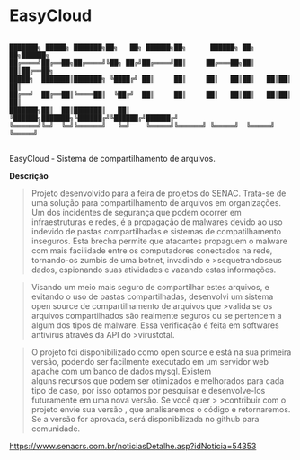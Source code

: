 # EasyCloud
```

███████╗ █████╗ ███████╗██╗   ██╗ ██████╗██╗      ██████╗ ██╗   ██╗██████╗ 
██╔════╝██╔══██╗██╔════╝╚██╗ ██╔╝██╔════╝██║     ██╔═══██╗██║   ██║██╔══██╗
█████╗  ███████║███████╗ ╚████╔╝ ██║     ██║     ██║   ██║██║   ██║██║  ██║
██╔══╝  ██╔══██║╚════██║  ╚██╔╝  ██║     ██║     ██║   ██║██║   ██║██║  ██║
███████╗██║  ██║███████║   ██║   ╚██████╗███████╗╚██████╔╝╚██████╔╝██████╔╝
╚══════╝╚═╝  ╚═╝╚══════╝   ╚═╝    ╚═════╝╚══════╝ ╚═════╝  ╚═════╝ ╚═════╝ 
                                                                           
```
<p>EasyCloud - Sistema de compartilhamento de arquivos.</p> 


**Descrição**

> Projeto desenvolvido para a feira de projetos do SENAC. Trata-se de uma solução para compartilhamento de arquivos em organizações. Um dos incidentes de segurança 
>que podem ocorrer em infraestruturas e redes, é a propagação de malwares devido ao uso indevido de pastas compartilhadas e sistemas de compatilhamento inseguros. 
>Esta brecha  permite que atacantes propaguem o malware com mais facilidade entre os computadores conectados na rede, tornando-os zumbis de uma botnet, invadindo e        >sequetrandoseus dados, espionando suas atividades e vazando estas informações.
     
>Visando um meio mais seguro de compartilhar estes arquivos, e evitando o uso de pastas compartilhadas, desenvolvi um sistema open source de compartilhamento de arquivos que      >valida se os arquivos compartilhados são realmente seguros ou se pertencem a algum dos tipos de  malware. Essa verificação é feita em softwares antivirus através da API do        >virustotal. 
     
>O projeto foi disponibilizado como open source e está na sua primeira versão, podendo ser facilmente executado em um servidor web apache com um banco de dados mysql. Existem  
>alguns recursos que podem ser otimizados e melhorados para cada tipo de caso, por isso optamos por pesquisar e desenvolve-los futuramente em uma nova versão. Se você quer     >   >contribuir com o projeto envie sua versão , que analisaremos o código e retornaremos. Se a versão for aprovada, será disponibilizada no github para comunidade.
 
 
<a href="https://www.senacrs.com.br/noticiasDetalhe.asp?idNoticia=54353">https://www.senacrs.com.br/noticiasDetalhe.asp?idNoticia=54353</a>
  
